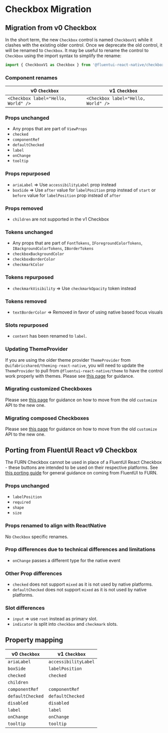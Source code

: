 # Checkbox Migration

## Migration from v0 Checkbox

In the short term, the new `Checkbox` control is named `CheckboxV1` while it clashes with the existing older control. Once we deprecate the old control, it will be renamed to `Checkbox`. It may be useful to rename the control to `Checkbox` using the import syntax to simplify the rename:

```ts
import { CheckboxV1 as Checkbox } from '@fluentui-react-native/checkbox';
```

### Component renames

| v0 `Checkbox`                       | v1 `Checkbox`                       |
| ----------------------------------- | ----------------------------------- |
| `<Checkbox label="Hello, World" />` | `<Checkbox label="Hello, World" />` |

### Props unchanged

- Any props that are part of `ViewProps`
- `checked`
- `componentRef`
- `defaultChecked`
- `label`
- `onChange`
- `tooltip`

### Props repurposed

- `ariaLabel` => Use `accessibilityLabel` prop instead
- `boxSide` => Use `after` value for `labelPosition` prop instead of `start` or `before` value for `labelPosition` prop instead of `after`

### Props removed

- `children` are not supported in the v1 Checkbox

### Tokens unchanged

- Any props that are part of `FontTokens`, `IForegroundColorTokens`, `IBackgroundColorTokens`, `IBorderTokens`
- `checkboxBackgroundColor`
- `checkboxBorderColor`
- `checkmarkColor`

### Tokens repurposed

- `checkmarkVisibility` => Use `checkmarkOpacity` token instead

### Tokens removed

- `textBorderColor` => Removed in favor of using native based focus visuals

### Slots repurposed

- `content` has been renamed to `label`.

### Updating ThemeProvider

If you are using the older theme provider `ThemeProvider` from `@uifabricshared/theming-react-native`, you will need to update the `ThemeProvider` to pull from `@fluentui-react-native/theme` to have the control work properly with themes. Please see [this page](../../../docs/pages/Guides/UpdateThemeProvider.md) for guidance.

### Migrating customized Checkboxes

Please see [this page](../../../docs/pages/Guides/UpdatingCustomize.md) for guidance on how to move from the old `customize` API to the new one.

### Migrating composed Checkboxes

Please see [this page](../../../docs/pages/Guides/UpdatingCustomize.md) for guidance on how to move from the old `customize` API to the new one.

## Porting from FluentUI React v9 Checkbox

The FURN Checkbox cannot be used in place of a FluentUI React Checkbox - these buttons are intended to be used on their respective platforms. See [this porting guide](../../../docs/pages/Guides/PortingFromFluentUI.md) for general guidance on coming from FluentUI to FURN.

### Props unchanged

- `labelPosition`
- `required`
- `shape`
- `size`

### Props renamed to align with ReactNative

No `Checkbox` specific renames.

### Prop differences due to technical differences and limitations

- `onChange` passes a different type for the native event

### Other Prop differences

- `checked` does not support `mixed` as it is not used by native platforms.
- `defaultChecked` does not support `mixed` as it is not used by native platforms.

### Slot differences

- `input` => use `root` instead as primary slot.
- `indicator` is split into `checkbox` and `checkmark` slots.

## Property mapping

| v0 `Checkbox`    | v1 `Checkbox`        |
| ---------------- | -------------------- |
| `ariaLabel`      | `accessibilityLabel` |
| `boxSide`        | `labelPosition`      |
| `checked`        | `checked`            |
| `children`       |                      |
| `componentRef`   | `componentRef`       |
| `defaultChecked` | `defaultChecked`     |
| `disabled`       | `disabled`           |
| `label`          | `label`              |
| `onChange`       | `onChange`           |
| `tooltip`        | `tooltip`            |
